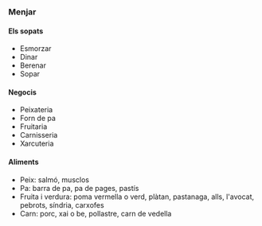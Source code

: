 ### Menjar

#### Els sopats

- Esmorzar
- Dinar
- Berenar
- Sopar

#### Negocis

- Peixateria
- Forn de pa
- Fruitaria
- Carnisseria
- Xarcuteria

#### Aliments

- Peix: salmó, musclos
- Pa: barra de pa, pa de pages, pastís
- Fruita i verdura: poma vermella o verd, plàtan, pastanaga, alls, l'avocat, pebrots, síndria, carxofes
- Carn: porc, xai o be, pollastre, carn de vedella
